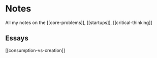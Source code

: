 # Notes

All my notes on the [[core-problems]], [[startups]], [[critical-thinking]]

## Essays

[[consumption-vs-creation]]